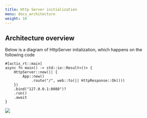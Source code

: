 ```yaml
---
title: Http Server initialization
menu: docs_architecture
weight: 10
---
```


## Architecture overview

Below is a diagram of HttpServer initalization, which happens on the following code
```
#[actix_rt::main]
async fn main() -> std::io::Result<()> {
    HttpServer::new(|| {
        App::new()
            .route("/", web::to(|| HttpResponse::Ok()))
    })
    .bind("127.0.0.1:8088")?
    .run()
    .await
}
```

![](/img/diagrams/http_server.svg)
